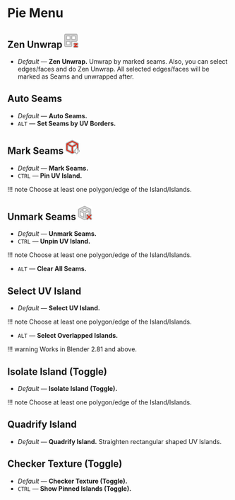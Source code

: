 # Pie Menu

## Zen Unwrap ![Zen Unwrap](img/icons/zen-unwrap@2x.png)
- *Default* — **Zen Unwrap.** Unwrap by marked seams. Also, you can select edges/faces and do Zen Unwrap. All selected edges/faces will be marked as Seams and unwrapped after.

## Auto Seams
- *Default* — **Auto Seams.**
- `ALT` — **Set Seams by UV Borders.**

## Mark Seams ![Mark Seams](img/icons/mark-seams@2x.png)
- *Default* — **Mark Seams.**
- `CTRL` — **Pin UV Island.**

!!! note
    Choose at least one polygon/edge of the Island/Islands.

## Unmark Seams ![Unmark Seams](img/icons/unmark-seams@2x.png)
- *Default* — **Unmark Seams.**
- `CTRL` — **Unpin UV Island.**

!!! note
    Choose at least one polygon/edge of the Island/Islands.

- `ALT` — **Clear All Seams.**

## Select UV Island
- *Default* — **Select UV Island.**

!!! note
    Choose at least one polygon/edge of the Island/Islands.

- `ALT` — **Select Overlapped Islands.**

!!! warning
    Works in Blender 2.81 and above.

## Isolate Island (Toggle)
- *Default* — **Isolate Island (Toggle).**

!!! note
    Choose at least one polygon/edge of the Island/Islands.

## Quadrify Island
- *Default* — **Quadrify Island.** Straighten rectangular shaped UV Islands.

## Checker Texture (Toggle)
- *Default* — **Checker Texture (Toggle).**
- `CTRL` — **Show Pinned Islands (Toggle).**